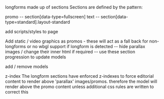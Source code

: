 
longforms made up of sections
Sections are defined by the pattern:
  
  promo -- section[data-type=fullscreen]
  text  -- section[data-type=standard].layout-standard


add scripts/styles to page

Add static / video graphics as promos - these will act as a fall back for non-longforms or no wbgl support
if longform is detected
  -- hide parallax images / change their inner html if required
  -- use these section progression to update models

add / remove models



z-index
The longform sections have enforced z-indexes to force editorial content to render above 'parallax' images/promos. therefore the model will render above the promo content unless additional css rules are written to correct this